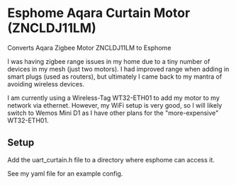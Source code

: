 # Esphome Aqara Curtain Motor (ZNCLDJ11LM)
Converts Aqara Zigbee Motor ZNCLDJ11LM to Esphome

I was having zigbee range issues in my home due to a tiny number of devices in my mesh (just two motors). I had improved range when adding in smart plugs (used as routers), but ultimately I came back to my mantra of avoiding wireless devices.

I am currently using a Wireless-Tag WT32-ETH01 to add my motor to my network via ethernet. However, my WiFi setup is very good, so I will likely switch to Wemos Mini D1 as I have other plans for the "more-expensive" WT32-ETH01.

## Setup
Add the uart_curtain.h file to a directory where esphome can access it.

See my yaml file for an example config.
